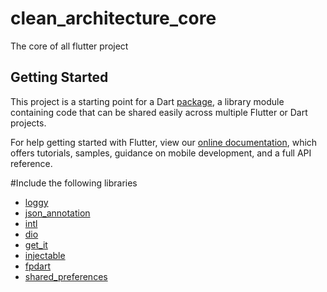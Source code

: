 # clean_architecture_core

The core of all flutter project

## Getting Started

This project is a starting point for a Dart
[package](https://flutter.dev/developing-packages/),
a library module containing code that can be shared easily across
multiple Flutter or Dart projects.

For help getting started with Flutter, view our 
[online documentation](https://flutter.dev/docs), which offers tutorials, 
samples, guidance on mobile development, and a full API reference.

#Include the following libraries

* [loggy](https://pub.dev/packages/loggy)
* [json_annotation](https://pub.dev/packages/json_annotation)
* [intl](https://pub.dev/packages/intl)
* [dio](https://pub.dev/packages/dio)
* [get_it](https://pub.dev/packages/get_it)
* [injectable](https://pub.dev/packages/injectable)
* [fpdart](https://pub.dev/packages/fpdart)
* [shared_preferences](https://pub.dev/packages/shared_preferences)
